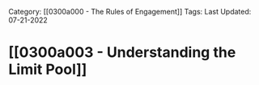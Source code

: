 Category: [[0300a000 - The Rules of Engagement]]
Tags:
Last Updated: 07-21-2022

# [[0300a003 - Understanding the Limit Pool]]